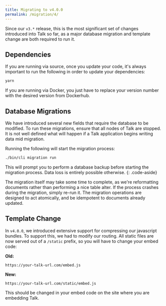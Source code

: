 ```yaml
---
title: Migrating to v4.0.0
permalink: /migration/4/
---
```


Since our `v3.*` release, this is the most significant set of changes introduced
into Talk so far, as a major database migration and template change are both required to
run it.

## Dependencies

If you are running via source, once you update your code, it's always important
to run the following in order to update your dependencies:

```bash
yarn
```

If you are running via Docker, you just have to replace your version number with
the desired version from Dockerhub.

## Database Migrations

We have introduced several new fields that require the database to be modified.
To run these migrations, ensure that all nodes of Talk are stopped. It is not
well defined what will happen if a Talk application begins writing data mid
migration.

Running the following will start the migration process:

```bash
./bin/cli migration run
```
This will prompt you to perform a database backup before starting the migration
process. Data loss is entirely possible otherwise.
{: .code-aside}

The migration itself may take some time to complete, as we're reformatting
documents rather than performing a nice table alter. If the process crashes
during the migration, simply re-run it. The migration operations are designed
to act atomically, and be idempotent to documents already updated.

## Template Change

In `v4.0.0`, we introduced extensive support for compressing our javascript
bundles. To support this, we had to modify our routing. All static files are now
served out of a `/static` prefix, so you will have to change your embed code:

**Old:**

```https://your-talk-url.com/embed.js```

**New:**

```https://your-talk-url.com/static/embed.js```

This should be changed in your embed code on the site where you are embedding
Talk.
